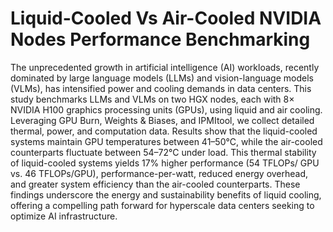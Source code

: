 # Liquid-Cooled Vs Air-Cooled NVIDIA Nodes Performance Benchmarking 
The unprecedented growth in artificial intelligence (AI) workloads, recently dominated by large language models (LLMs) and vision-language models (VLMs), has intensified power and cooling demands in data centers. This study benchmarks LLMs and VLMs on two HGX nodes, each with 8× NVIDIA H100 graphics processing units (GPUs), using liquid and air cooling. Leveraging GPU Burn, Weights \& Biases, and IPMItool, we collect detailed thermal, power, and computation data. Results show that the liquid-cooled systems maintain GPU temperatures between 41–50°C, while the air-cooled counterparts fluctuate between 54–72°C under load. This thermal stability of liquid-cooled systems yields 17\% higher performance (54 TFLOPs/ GPU vs. 46 TFLOPs/GPU), performance-per-watt, reduced energy overhead, and greater system efficiency than the air-cooled counterparts. These findings underscore the energy and sustainability benefits of liquid cooling, offering a compelling path forward for hyperscale data centers seeking to optimize AI infrastructure.
